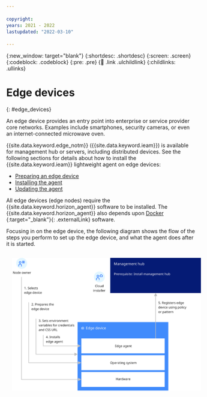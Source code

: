 ```yaml
---

copyright:
years: 2021 - 2022
lastupdated: "2022-03-10"

---
```


{:new_window: target="blank"}
{:shortdesc: .shortdesc}
{:screen: .screen}
{:codeblock: .codeblock}
{:pre: .pre}
{:child: .link .ulchildlink}
{:childlinks: .ullinks}

# Edge devices
{: #edge_devices}

An edge device provides an entry point into enterprise or service provider core networks. Examples include smartphones, security cameras, or even an internet-connected microwave oven.

{{site.data.keyword.edge_notm}} ({{site.data.keyword.ieam}}) is available for management hub or servers, including distributed devices. See the following sections for details about how to install the {{site.data.keyword.ieam}} lightweight agent on edge devices:

* [Preparing an edge device](../installing/adding_devices.md)
* [Installing the agent](../installing/registration.md)
* [Updating the agent](../installing/updating_the_agent.md)

All edge devices (edge nodes) require the {{site.data.keyword.horizon_agent}} software to be installed. The {{site.data.keyword.horizon_agent}} also depends upon [Docker ](https://www.docker.com/){:target="_blank"}{: .externalLink} software.

Focusing in on the edge device, the following diagram shows the flow of the steps you perform to set up the edge device, and what the agent does after it is started.

<img src="../images/edge/05a_Installing_edge_agent_on_device.svg" style="margin: 3%" alt="{{site.data.keyword.horizon_exchange}}, {{site.data.keyword.agbot}}s and agents">
